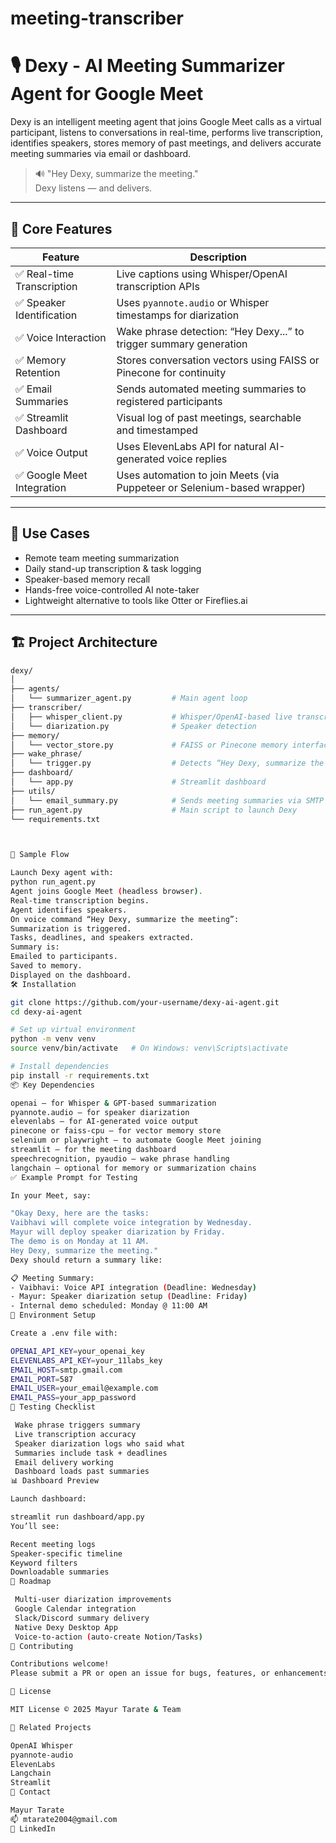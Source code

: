 # meeting-transcriber
# 🎙️ Dexy - AI Meeting Summarizer Agent for Google Meet

Dexy is an intelligent meeting agent that joins Google Meet calls as a virtual participant, listens to conversations in real-time, performs live transcription, identifies speakers, stores memory of past meetings, and delivers accurate meeting summaries via email or dashboard.

> 🔊 "Hey Dexy, summarize the meeting."  
Dexy listens — and delivers.

---

## 🧠 Core Features

| Feature                         | Description                                                                 |
|--------------------------------|-----------------------------------------------------------------------------|
| ✅ Real-time Transcription      | Live captions using Whisper/OpenAI transcription APIs                      |
| ✅ Speaker Identification       | Uses `pyannote.audio` or Whisper timestamps for diarization                |
| ✅ Voice Interaction            | Wake phrase detection: “Hey Dexy...” to trigger summary generation         |
| ✅ Memory Retention             | Stores conversation vectors using FAISS or Pinecone for continuity         |
| ✅ Email Summaries              | Sends automated meeting summaries to registered participants               |
| ✅ Streamlit Dashboard          | Visual log of past meetings, searchable and timestamped                    |
| ✅ Voice Output                 | Uses ElevenLabs API for natural AI-generated voice replies                 |
| ✅ Google Meet Integration      | Uses automation to join Meets (via Puppeteer or Selenium-based wrapper)    |

---

## 🚀 Use Cases

- Remote team meeting summarization  
- Daily stand-up transcription & task logging  
- Speaker-based memory recall  
- Hands-free voice-controlled AI note-taker  
- Lightweight alternative to tools like Otter or Fireflies.ai  

---

## 🏗️ Project Architecture

```bash
dexy/
│
├── agents/
│   └── summarizer_agent.py         # Main agent loop
├── transcriber/
│   ├── whisper_client.py           # Whisper/OpenAI-based live transcription
│   └── diarization.py              # Speaker detection
├── memory/
│   └── vector_store.py             # FAISS or Pinecone memory interface
├── wake_phrase/
│   └── trigger.py                  # Detects “Hey Dexy, summarize the meeting”
├── dashboard/
│   └── app.py                      # Streamlit dashboard
├── utils/
│   └── email_summary.py            # Sends meeting summaries via SMTP
├── run_agent.py                    # Main script to launch Dexy
└── requirements.txt



🧪 Sample Flow

Launch Dexy agent with:
python run_agent.py
Agent joins Google Meet (headless browser).
Real-time transcription begins.
Agent identifies speakers.
On voice command “Hey Dexy, summarize the meeting”:
Summarization is triggered.
Tasks, deadlines, and speakers extracted.
Summary is:
Emailed to participants.
Saved to memory.
Displayed on the dashboard.
🛠️ Installation

git clone https://github.com/your-username/dexy-ai-agent.git
cd dexy-ai-agent

# Set up virtual environment
python -m venv venv
source venv/bin/activate   # On Windows: venv\Scripts\activate

# Install dependencies
pip install -r requirements.txt
📦 Key Dependencies

openai – for Whisper & GPT-based summarization
pyannote.audio – for speaker diarization
elevenlabs – for AI-generated voice output
pinecone or faiss-cpu – for vector memory store
selenium or playwright – to automate Google Meet joining
streamlit – for the meeting dashboard
speechrecognition, pyaudio – wake phrase handling
langchain – optional for memory or summarization chains
✅ Example Prompt for Testing

In your Meet, say:

"Okay Dexy, here are the tasks:
Vaibhavi will complete voice integration by Wednesday.
Mayur will deploy speaker diarization by Friday.
The demo is on Monday at 11 AM.
Hey Dexy, summarize the meeting."
Dexy should return a summary like:

📋 Meeting Summary:
- Vaibhavi: Voice API integration (Deadline: Wednesday)
- Mayur: Speaker diarization setup (Deadline: Friday)
- Internal demo scheduled: Monday @ 11:00 AM
🔐 Environment Setup

Create a .env file with:

OPENAI_API_KEY=your_openai_key
ELEVENLABS_API_KEY=your_11labs_key
EMAIL_HOST=smtp.gmail.com
EMAIL_PORT=587
EMAIL_USER=your_email@example.com
EMAIL_PASS=your_app_password
🧪 Testing Checklist

 Wake phrase triggers summary
 Live transcription accuracy
 Speaker diarization logs who said what
 Summaries include task + deadlines
 Email delivery working
 Dashboard loads past summaries
📊 Dashboard Preview

Launch dashboard:

streamlit run dashboard/app.py
You’ll see:

Recent meeting logs
Speaker-specific timeline
Keyword filters
Downloadable summaries
📅 Roadmap

 Multi-user diarization improvements
 Google Calendar integration
 Slack/Discord summary delivery
 Native Dexy Desktop App
 Voice-to-action (auto-create Notion/Tasks)
🤝 Contributing

Contributions welcome!
Please submit a PR or open an issue for bugs, features, or enhancements.

📜 License

MIT License © 2025 Mayur Tarate & Team

🔗 Related Projects

OpenAI Whisper
pyannote-audio
ElevenLabs
Langchain
Streamlit
📧 Contact

Mayur Tarate
📫 mtarate2004@gmail.com
🔗 LinkedIn

